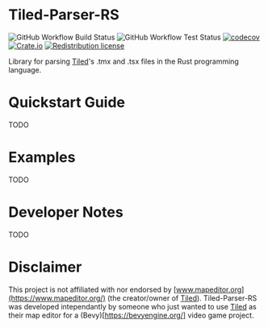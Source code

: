 # Tiled-Parser-RS
![GitHub Workflow Build Status](https://github.com/DrPlantabyte/tiled-parser-rs/actions/workflows/build-main.yml/badge.svg) ![GitHub Workflow Test Status](https://github.com/DrPlantabyte/tiled-parser-rs/actions/workflows/unit-test-main.yml/badge.svg) [![codecov](https://codecov.io/gh/DrPlantabyte/tiled-parser-rs/branch/main/graph/badge.svg?token=SA5UFPQG7A)](https://codecov.io/gh/DrPlantabyte/tiled-parser-rs) [![Crate.io](https://img.shields.io/crates/v/tiled-parser-rs)](https://crates.io/crates/tiled-parser-rs) [![Redistribution license](https://img.shields.io/github/license/DrPlantabyte/tiled-parser-rs?color=green)](https://github.com/DrPlantabyte/tiled-parser-rs/blob/main/tiled-parser-rs/LICENSE)

Library for parsing [Tiled](https://www.mapeditor.org/)'s .tmx and .tsx files in the Rust programming language.

# Quickstart Guide
TODO

# Examples
TODO

# Developer Notes
TODO

# Disclaimer
This project is not affiliated with nor endorsed by [www.mapeditor.org](https://www.mapeditor.org/) (the creator/owner of [Tiled](https://www.mapeditor.org/)). Tiled-Parser-RS was developed intependantly by someone who just wanted to use [Tiled](https://www.mapeditor.org/) as their map editor for a (Bevy)[https://bevyengine.org/] video game project.
